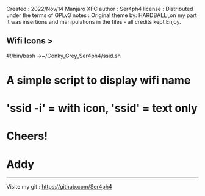 Created : 2022/Nov/14
Manjaro XFC
author  : Ser4ph4
license : Distributed under the terms of GPLv3
notes   : Original theme by: HARDBALL ,on my part it was insertions and manipulations in the files - all credits kept
Enjoy.

Wifi Icons >
----------------------
#!/bin/bash ->~/Conky_Grey_Ser4ph4/ssid.sh

# A simple script to display wifi name
# 'ssid -i' = with icon, 'ssid' = text only
# Cheers!
# Addy
----------------------

Visite my git : https://github.com/Ser4ph4